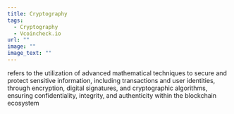 ```yaml
---
title: Cryptography
tags:
  - Cryptography
  - Vcoincheck.io
url: ""
image: ""
image_text: ""
---
```


refers to the utilization of advanced mathematical techniques to secure and protect sensitive information, including transactions and user identities, through encryption, digital signatures, and cryptographic algorithms, ensuring confidentiality, integrity, and authenticity within the blockchain ecosystem
